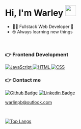 
<h1>Hi, I'm Warley <img src="https://media.giphy.com/media/hvRJCLFzcasrR4ia7z/giphy.gif" width="35"></h1>

- :student: Fullstack Web Developer :construction:
- :nerd_face: Always learning new things

<br />

### 👉 Frontend Development


  <a href="https://developer.mozilla.org/en-US/docs/Web/JavaScript" target="_blank"> 
     <img alt="JavaScript" src="https://img.shields.io/badge/JavaScript%20-%23F7DF1E.svg?style=plastic&logo=javascript&logoColor=black">
   </a>
    <a href="https://www.w3.org/html/" target="_blank"> 
   <img alt="HTML" src="https://img.shields.io/badge/HTML5%20-%23E34F26.svg?style=plastic&logo=html5&logoColor=white">
  </a> 
    <a href="https://www.w3schools.com/css/" target="_blank">
    <img alt="CSS" src="https://img.shields.io/badge/CSS%20-%231572B6.svg?style=plastic&logo=css3&logoColor=white">
  </a>
  
  <br/>
  
  ### 👉 Contact me
  
  [![Github Badge](https://img.shields.io/badge/-Github-000?style=flat-square&logo=Github&logoColor=white&link=https://github.com/warleytmts)](https://github.com/warleymts)
[![Linkedin Badge](https://img.shields.io/badge/-LinkedIn-blue?style=flat-square&logo=Linkedin&logoColor=white&link=https://www.linkedin.com/in/warleymts/)](https://www.linkedin.com/in/warleymts/)

warlinpb@outlook.com

<br/>

[![Top Langs](https://github-readme-stats-git-masterrstaa-rickstaa.vercel.app/api/top-langs/?username=warleymts&hide=html&theme=dracula)](https://github.com/warleymts/github-readme-stats)
